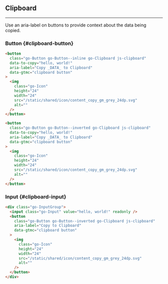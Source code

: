 ## Clipboard

---

Use an aria-label on buttons to provide context about the data being copied.

### Button {#clipboard-button}

```html
<button
  class="go-Button go-Button--inline go-Clipboard js-clipboard"
  data-to-copy="hello, world!"
  aria-label="Copy _DATA_ to Clipboard"
  data-gtmc="clipboard button"
>
  <img
    class="go-Icon"
    height="24"
    width="24"
    src="/static/shared/icon/content_copy_gm_grey_24dp.svg"
    alt=""
  />
</button>
```

```html
<button
  class="go-Button go-Button--inverted go-Clipboard js-clipboard"
  data-to-copy="hello, world!"
  aria-label="Copy _DATA_ to Clipboard"
  data-gtmc="clipboard button"
>
  <img
    class="go-Icon"
    height="24"
    width="24"
    src="/static/shared/icon/content_copy_gm_grey_24dp.svg"
    alt=""
  />
</button>
```

### Input {#clipboard-input}

```html
<div class="go-InputGroup">
  <input class="go-Input" value="hello, world!" readonly />
  <button
    class="go-Button go-Button--inverted go-Clipboard js-clipboard"
    aria-label="Copy to Clipboard"
    data-gtmc="clipboard button"
  >
    <img
      class="go-Icon"
      height="24"
      width="24"
      src="/static/shared/icon/content_copy_gm_grey_24dp.svg"
      alt=""
    />
  </button>
</div>
```
